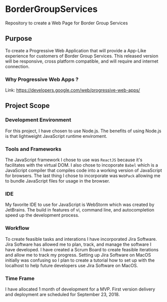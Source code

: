 # BorderGroupServices
Repository to create a Web Page for Border Group Services

## Purpose 
To create a Progressive Web Application that will provide a App-Like experience for customers of Border Group Services. This released version will be responsive, cross platform compatible, and will require and internet connection.

### Why Progressive Web Apps ? 
Link: https://developers.google.com/web/progressive-web-apps/

## Project Scope

### Development Environment 
For this project, I have chosen to use Node.js. The benefits of using Node.js is that lightweight JavaScript runtime enviroment. 

### Tools and Frameworks
The JavaScript framework I chose to use was `ReactJS` because it's facilitates with the virtual DOM. I also chose to incoporate `Babel` which is a JavaScript compiler that compiles code into a working version of JavaScript for browsers. The last thing I chose to incorporate was `WebPack` allowing me to bundle JavaScript files for usage in the browser.

### IDE
My favorite IDE to use for JavaScript is WebStorm which was created by JetBrains. The build in features of vi, command line, and autocompletion speed up the development process. 

### Workflow
To create feasible tasks and interations I have incorporated Jira Software. Jira Software has allowed me to plan, track, and manage the software I have developed. I have created a Scrum Board to create feasible iterations and allow me to track my progress. Setting up Jira Software on MacOS initially was confusing so I plan to create a tutorial how to set up with the localhost to help future developers use Jira Software on MacOS.

### Time Frame
I have allocated 1 month of development for a MVP. First version delivery and deployment are scheduled for September 23, 2018.
